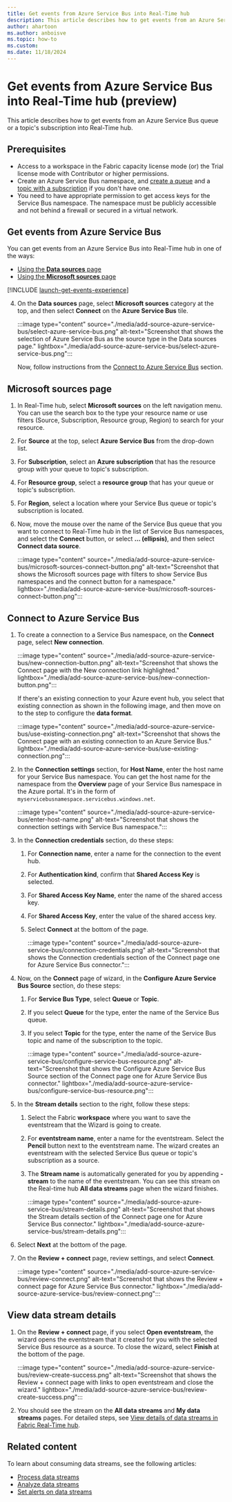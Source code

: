 ```yaml
---
title: Get events from Azure Service Bus into Real-Time hub
description: This article describes how to get events from an Azure Service Bus queue or topic's subscription in Real-Time hub.
author: ahartoon
ms.author: anboisve
ms.topic: how-to
ms.custom:
ms.date: 11/18/2024
---
```


# Get events from Azure Service Bus into Real-Time hub (preview)
This article describes how to get events from an Azure Service Bus queue or a topic's subscription into Real-Time hub.



## Prerequisites

- Access to a workspace in the Fabric capacity license mode (or) the Trial license mode with Contributor or higher permissions. 
- Create an Azure Service Bus namespace, and [create a queue](/azure/service-bus-messaging/service-bus-quickstart-portal) and a [topic with a subscription](/azure/service-bus-messaging/service-bus-quickstart-topics-subscriptions-portal) if you don't have one.
- You need to have appropriate permission to get access keys for the Service Bus namespace. The namespace must be publicly accessible and not behind a firewall or secured in a virtual network.

## Get events from Azure Service Bus

You can get events from an Azure Service Bus into Real-Time hub in one of the ways:

- [Using the **Data sources** page](#data-sources-page)
- [Using the **Microsoft sources** page](#microsoft-sources-page)

[!INCLUDE [launch-get-events-experience](./includes/launch-get-events-experience.md)]

4. On the **Data sources** page, select **Microsoft sources** category at the top, and then select **Connect** on the **Azure Service Bus** tile. 

    :::image type="content" source="./media/add-source-azure-service-bus/select-azure-service-bus.png" alt-text="Screenshot that shows the selection of Azure Service Bus as the source type in the Data sources page." lightbox="./media/add-source-azure-service-bus/select-azure-service-bus.png":::
    
    Now, follow instructions from the [Connect to Azure Service Bus](#connect-to-azure-service-bus) section.

## Microsoft sources page

1. In Real-Time hub, select **Microsoft sources** on the left navigation menu. You can use the search box to the type your resource name or use filters (Source, Subscription, Resource group, Region) to search for your resource. 
1. For **Source** at the top, select **Azure Service Bus** from the drop-down list. 
1. For **Subscription**, select an **Azure subscription** that has the resource group with your queue to topic's subscription.
1. For **Resource group**, select a **resource group** that has your queue or topic's subscription.
1. For **Region**, select a location where your Service Bus queue or topic's subscription is located.
1. Now, move the mouse over the name of the Service Bus queue that you want to connect to Real-Time hub in the list of Service Bus namespaces, and select the **Connect** button, or select **... (ellipsis)**, and then select **Connect data source**.

    :::image type="content" source="./media/add-source-azure-service-bus/microsoft-sources-connect-button.png" alt-text="Screenshot that shows the Microsoft sources page with filters to show Service Bus namespaces and the connect button for a namespace." lightbox="./media/add-source-azure-service-bus/microsoft-sources-connect-button.png":::

## Connect to Azure Service Bus

1. To create a connection to a Service Bus namespace, on the **Connect** page, select **New connection**.

    :::image type="content" source="./media/add-source-azure-service-bus/new-connection-button.png" alt-text="Screenshot that shows the Connect page with the New connection link highlighted." lightbox="./media/add-source-azure-service-bus/new-connection-button.png":::     

    If there's an existing connection to your Azure event hub, you select that existing connection as shown in the following image, and then move on to the step to configure the **data format**.

    :::image type="content" source="./media/add-source-azure-service-bus/use-existing-connection.png" alt-text="Screenshot that shows the Connect page with an existing connection to an Azure Service Bus." lightbox="./media/add-source-azure-service-bus/use-existing-connection.png":::    
1. In the **Connection settings** section, for **Host Name**, enter the host name for your Service Bus namespace. You can get the host name for the namespace from the **Overview** page of your Service Bus namespace in the Azure portal. It's in the form of `myservicebusnamespace.servicebus.windows.net`. 

    :::image type="content" source="./media/add-source-azure-service-bus/enter-host-name.png" alt-text="Screenshot that shows the connection settings with Service Bus namespace.":::
1. In the **Connection credentials** section, do these steps:
    1. For **Connection name**, enter a name for the connection to the event hub.
    1. For **Authentication kind**, confirm that **Shared Access Key** is selected.
    1. For **Shared Access Key Name**, enter the name of the shared access key.
    1. For **Shared Access Key**, enter the value of the shared access key.                  
    1. Select **Connect** at the bottom of the page.
        
        :::image type="content" source="./media/add-source-azure-service-bus/connection-credentials.png" alt-text="Screenshot that shows the Connection credentials section of the Connect page one for Azure Service Bus connector.":::
1. Now, on the **Connect** page of wizard, in the **Configure Azure Service Bus Source** section, do these steps:
    1. For **Service Bus Type**, select **Queue** or **Topic**. 
    1. If you select **Queue** for the type, enter the name of the Service Bus queue. 
    1. If you select **Topic** for the type, enter the name of the Service Bus topic and name of the subscription to the topic. 

        :::image type="content" source="./media/add-source-azure-service-bus/configure-service-bus-resource.png" alt-text="Screenshot that shows the Configure Azure Service Bus Source section of the Connect page one for Azure Service Bus connector." lightbox="./media/add-source-azure-service-bus/configure-service-bus-resource.png":::        
1. In the **Stream details** section to the right, follow these steps:
    1. Select the Fabric **workspace** where you want to save the eventstream that the Wizard is going to create.
    1. For **eventstream name**, enter a name for the eventstream. Select the **Pencil** button next to the eventstream name. The wizard creates an eventstream with the selected Service Bus queue or topic's subscription as a source.
    1. The **Stream name** is automatically generated for you by appending **-stream** to the name of the eventstream. You can see this stream on the Real-time hub **All data streams** page when the wizard finishes.  
    
        :::image type="content" source="./media/add-source-azure-service-bus/stream-details.png" alt-text="Screenshot that shows the Stream details section of the Connect page one for Azure Service Bus connector." lightbox="./media/add-source-azure-service-bus/stream-details.png":::       
1. Select **Next** at the bottom of the page.
1. On the **Review + connect** page, review settings, and select **Connect**.

    :::image type="content" source="./media/add-source-azure-service-bus/review-connect.png" alt-text="Screenshot that shows the Review + connect page for Azure Service Bus connector." lightbox="./media/add-source-azure-service-bus/review-connect.png":::        

## View data stream details
1. On the **Review + connect** page, if you select **Open eventstream**, the wizard opens the eventstream that it created for you with the selected Service Bus resource as a source. To close the wizard, select **Finish** at the bottom of the page.

    :::image type="content" source="./media/add-source-azure-service-bus/review-create-success.png" alt-text="Screenshot that shows the Review + connect page with links to open eventstream and close the wizard." lightbox="./media/add-source-azure-service-bus/review-create-success.png":::
2. You should see the stream on the **All data streams** and **My data streams** pages. For detailed steps, see [View details of data streams in Fabric Real-Time hub](view-data-stream-details.md).

## Related content

To learn about consuming data streams, see the following articles:

- [Process data streams](process-data-streams-using-transformations.md)
- [Analyze data streams](analyze-data-streams-using-kql-table-queries.md)
- [Set alerts on data streams](set-alerts-data-streams.md)
